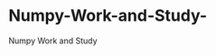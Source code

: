    # Numpy-Work-and-Study-
Numpy Work and Study 
                
                
                                  
                                                 
                                                                                                                               
                 
                
                     
                   
                    
                                
                

